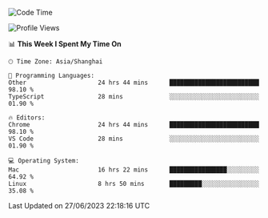 <!--START_SECTION:waka-->
![Code Time](http://img.shields.io/badge/Code%20Time-854%20hrs%2012%20mins-blue)

![Profile Views](http://img.shields.io/badge/Profile%20Views-0-blue)

📊 **This Week I Spent My Time On** 

```text
🕑︎ Time Zone: Asia/Shanghai

💬 Programming Languages: 
Other                    24 hrs 44 mins      █████████████████████████   98.10 % 
TypeScript               28 mins             ░░░░░░░░░░░░░░░░░░░░░░░░░   01.90 % 

🔥 Editors: 
Chrome                   24 hrs 44 mins      █████████████████████████   98.10 % 
VS Code                  28 mins             ░░░░░░░░░░░░░░░░░░░░░░░░░   01.90 % 

💻 Operating System: 
Mac                      16 hrs 22 mins      ████████████████░░░░░░░░░   64.92 % 
Linux                    8 hrs 50 mins       █████████░░░░░░░░░░░░░░░░   35.08 % 
```


 Last Updated on 27/06/2023 22:18:16 UTC
<!--END_SECTION:waka-->